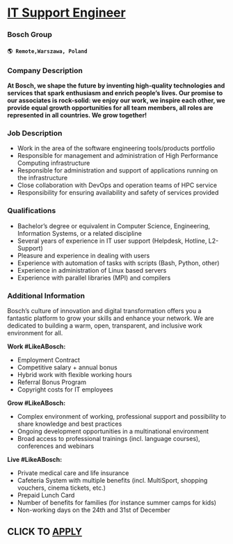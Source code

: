 # [IT Support Engineer](https://www.remotewlb.com/apply/it-support-engineer-106220)  
### Bosch Group  
#### `🌎 Remote,Warszawa, Poland`  

### **Company Description**

 **At Bosch, we shape the future by inventing high-quality technologies and services that spark enthusiasm and enrich people’s lives. Our promise to our associates is rock-solid: we enjoy our work, we inspire each other, we provide equal growth opportunities for all team members, all roles are represented in all countries. We grow together!**

###  **Job Description**

  * Work in the area of the software engineering tools/products portfolio
  * Responsible for management and administration of High Performance Computing infrastructure
  * Responsible for administration and support of applications running on the infrastructure
  * Close collaboration with DevOps and operation teams of HPC service
  * Responsibility for ensuring availability and safety of services provided

###  **Qualifications**

  * Bachelor’s degree or equivalent in Computer Science, Engineering, Information Systems, or a related discipline
  * Several years of experience in IT user support (Helpdesk, Hotline, L2-Support)
  * Pleasure and experience in dealing with users
  * Experience with automation of tasks with scripts (Bash, Python, other)
  * Experience in administration of Linux based servers
  * Experience with parallel libraries (MPI) and compilers

###  **Additional Information**

Bosch’s culture of innovation and digital transformation offers you a fantastic platform to grow your skills and enhance your network. We are dedicated to building a warm, open, transparent, and inclusive work environment for all.

 **Work #LikeABosch:**

  * Employment Contract
  * Competitive salary + annual bonus
  * Hybrid work with flexible working hours
  * Referral Bonus Program
  * Copyright costs for IT employees

 **Grow #LikeABosch:**

  * Complex environment of working, professional support and possibility to share knowledge and best practices
  * Ongoing development opportunities in a multinational environment
  * Broad access to professional trainings (incl. language courses), conferences and webinars

 **Live #LikeABosch:**

  * Private medical care and life insurance
  * Cafeteria System with multiple benefits (incl. MultiSport, shopping vouchers, cinema tickets, etc.)
  * Prepaid Lunch Card 
  * Number of benefits for families (for instance summer camps for kids)
  * Non-working days on the 24th and 31st of December

  
## CLICK TO [APPLY](https://www.remotewlb.com/apply/it-support-engineer-106220)

